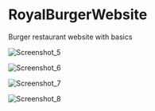 # RoyalBurgerWebsite
Burger restaurant website with basics


![Screenshot_5](https://user-images.githubusercontent.com/86346259/180572655-2a9b71f4-10fd-4706-ae42-2b9f6385a5c1.png)

![Screenshot_6](https://user-images.githubusercontent.com/86346259/180572694-0525ba04-f61d-4dff-9ae0-676c2418247b.png)

![Screenshot_7](https://user-images.githubusercontent.com/86346259/180572739-a0d4ab38-aef4-4cff-9526-88512fa55809.png)

![Screenshot_8](https://user-images.githubusercontent.com/86346259/180572793-3ca066ed-6eb5-4d17-b318-52926244c1c6.png)
